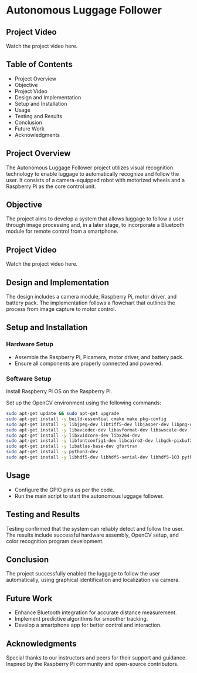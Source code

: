 # Autonomous Luggage Follower

## Project Video

Watch the project video here.

## Table of Contents
- Project Overview
- Objective
- Project Video
- Design and Implementation
- Setup and Installation
- Usage
- Testing and Results
- Conclusion
- Future Work
- Acknowledgments

## Project Overview
The Autonomous Luggage Follower project utilizes visual recognition technology to enable luggage to automatically recognize and follow the user. It consists of a camera-equipped robot with motorized wheels and a Raspberry Pi as the core control unit.

## Objective
The project aims to develop a system that allows luggage to follow a user through image processing and, in a later stage, to incorporate a Bluetooth module for remote control from a smartphone.

## Project Video
Watch the project video here.

## Design and Implementation
The design includes a camera module, Raspberry Pi, motor driver, and battery pack. The implementation follows a flowchart that outlines the process from image capture to motor control.

## Setup and Installation

### Hardware Setup
- Assemble the Raspberry Pi, Picamera, motor driver, and battery pack.
- Ensure all components are properly connected and powered.

### Software Setup
Install Raspberry Pi OS on the Raspberry Pi.

Set up the OpenCV environment using the following commands:

```bash
sudo apt-get update && sudo apt-get upgrade
sudo apt-get install -y build-essential cmake make pkg-config
sudo apt-get install -y libjpeg-dev libtiff5-dev libjasper-dev libpng-dev
sudo apt-get install -y libavcodec-dev libavformat-dev libswscale-dev libv4l-dev
sudo apt-get install -y libxvidcore-dev libx264-dev
sudo apt-get install -y libfontconfig1-dev libcairo2-dev libgdk-pixbuf2.0-dev libpango1.0-dev libgtk2.0-dev libgtk-3-dev
sudo apt-get install -y libatlas-base-dev gfortran
sudo apt-get install -y python3-dev
sudo apt-get install -y libhdf5-dev libhdf5-serial-dev libhdf5-103 python3-pyqt5
```

## Usage
- Configure the GPIO pins as per the code.
- Run the main script to start the autonomous luggage follower.

## Testing and Results
Testing confirmed that the system can reliably detect and follow the user. The results include successful hardware assembly, OpenCV setup, and color recognition program development.

## Conclusion
The project successfully enabled the luggage to follow the user automatically, using graphical identification and localization via camera.

## Future Work
- Enhance Bluetooth integration for accurate distance measurement.
- Implement predictive algorithms for smoother tracking.
- Develop a smartphone app for better control and interaction.

## Acknowledgments
Special thanks to our instructors and peers for their support and guidance. Inspired by the Raspberry Pi community and open-source contributors.
